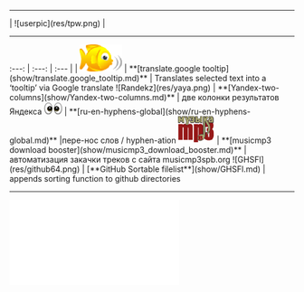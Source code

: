 <hr>    | ![userpic](res/tpw.png)  | <hr>
:---: | :---: | :---
   |   |  
<img height="48" src="res/babelfish.gif"> | **[translate.google tooltip](show/translate.google_tooltip.md)** | Translates selected text into a ‘tooltip’ via Google translate
![Randekz](res/yaya.png) |  **[Yandex-two-columns](show/Yandex-two-columns.md)** | две колонки результатов Яндекса 
<img height="22" src="res/squint-eyes.png"> | **[ru-en-hyphens-global](show/ru-en-hyphens-global.md)** |пере-нос слов / hyphen-ation
<img height="48" src="res/mmp3.gif"> | **[musicmp3 download booster](show/musicmp3_download_booster.md)** | автоматизация закачки треков с сайта musicmp3spb.org
![GHSFl](res/github64.png) | [**GitHub Sortable filelist**](show/GHSFl.md) | appends sorting function to github directories

  
----

![more scripts...](src/ReadMe.md)
